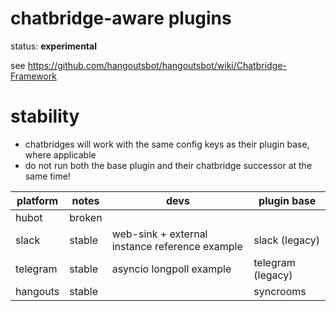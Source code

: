 # chatbridge-aware plugins

status: **experimental**

see https://github.com/hangoutsbot/hangoutsbot/wiki/Chatbridge-Framework

# stability

* chatbridges will work with the same config keys as their plugin base, where applicable
* do not run  both the base plugin and their chatbridge successor at the same time!

| platform | notes         | devs                                           | plugin base       |
|----------|---------------|------------------------------------------------|-------------------|
| hubot    | broken        |                                                |                   |
| slack    | stable        | web-sink + external instance reference example | slack (legacy)    |
| telegram | stable        | asyncio longpoll example                       | telegram (legacy) |
| hangouts | stable        |                                                | syncrooms         |
